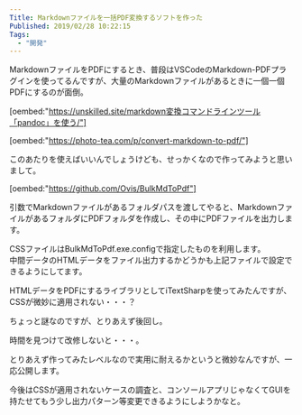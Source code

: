 ```yaml
---
Title: Markdownファイルを一括PDF変換するソフトを作った
Published: 2019/02/28 10:22:15
Tags:
  - "開発"
---
```

MarkdownファイルをPDFにするとき、普段はVSCodeのMarkdown-PDFプラグインを使ってるんですが、大量のMarkdownファイルがあるときに一個一個PDFにするのが面倒。  

[oembed:"https://unskilled.site/markdown変換コマンドラインツール「pandoc」を使う/"]


[oembed:"https://photo-tea.com/p/convert-markdown-to-pdf/"]

このあたりを使えばいいんでしょうけども、せっかくなので作ってみようと思いまして。  

<!-- more -->

[oembed:"https://github.com/Ovis/BulkMdToPdf"]

引数でMarkdownファイルがあるフォルダパスを渡してやると、MarkdownファイルがあるフォルダにPDFフォルダを作成し、その中にPDFファイルを出力します。  

CSSファイルはBulkMdToPdf.exe.configで指定したものを利用します。  
中間データのHTMLデータをファイル出力するかどうかも上記ファイルで設定できるようにしてます。  

HTMLデータをPDFにするライブラリとしてiTextSharpを使ってみたんですが、CSSが微妙に適用されない・・・？  

ちょっと謎なのですが、とりあえず後回し。  

時間を見つけて改修しないと・・・。  

とりあえず作ってみたレベルなので実用に耐えるかというと微妙なんですが、一応公開します。  

今後はCSSが適用されないケースの調査と、コンソールアプリじゃなくてGUIを持たせてもう少し出力パターン等変更できるようにしようかなと。  